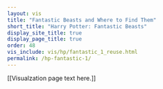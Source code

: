 ```yaml
---
layout: vis
title: "Fantastic Beasts and Where to Find Them"
short_title: "Harry Potter: Fantastic Beasts"
display_site_title: true
display_page_title: true
order: 48
vis_include: vis/hp/fantastic_1_reuse.html
permalink: /hp-fantastic-1/
---
```


[[Visualzation page text here.]]

